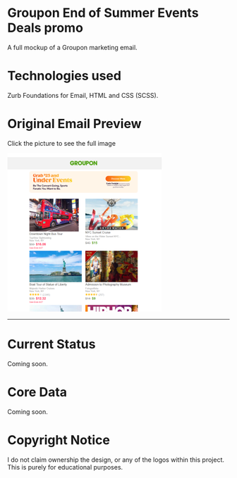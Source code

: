 # Groupon End of Summer Events Deals promo
A full mockup of a Groupon marketing email. 

# Technologies used
Zurb Foundations for Email, HTML and CSS (SCSS).

# Original Email Preview
Click the picture to see the full image

<a href="./screenshot/screenshot-full-email.png"><img src="./screenshot/screenshot-preview.png" style="width:350px;"></a>

---
# Current Status
Coming soon.

# Core Data
Coming soon.

# Copyright Notice
I do not claim ownership the design, or any of the logos within this project. This is purely for educational purposes.
